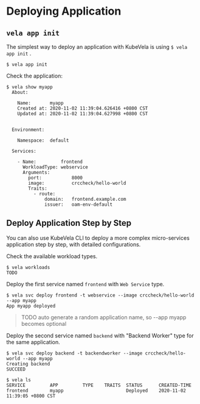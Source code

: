 # Deploying Application

## `vela app init`

The simplest way to deploy an application with KubeVela is using `$ vela app init` .

```console
$ vela app init
```

Check the application:

```console
$ vela show myapp
  About:
  
    Name:      	myapp
    Created at:	2020-11-02 11:39:04.626416 +0800 CST
    Updated at:	2020-11-02 11:39:04.627998 +0800 CST
  
  
  Environment:
  
    Namespace:	default
  
  Services:
  
    - Name:        	frontend
      WorkloadType:	webservice
      Arguments:
        port:         	8000
        image:        	crccheck/hello-world
        Traits:
          - route:
              domain:	frontend.example.com
              issuer:	oam-env-default
```

## Deploy Application Step by Step

You can also use KubeVela CLI to deploy a more complex micro-services application step by step, with detailed configurations.

Check the available workload types.

```console
$ vela workloads
TODO
```

Deploy the first service named `frontend` with `Web Service` type.

```console
$ vela svc deploy frontend -t webservice --image crccheck/hello-world --app myapp
App myapp deployed
```

> TODO auto generate a random application name, so --app myapp becomes optional

Deploy the second service named `backend` with "Backend Worker" type for the same application.

```console
$ vela svc deploy backend -t backendworker --image crccheck/hello-world --app myapp
Creating backend
SUCCEED
```

```console
$ vela ls
SERVICE       	APP      	TYPE	TRAITS	STATUS  	CREATED-TIME
frontend      	myapp    	    	      	Deployed	2020-11-02 11:39:05 +0800 CST
```
